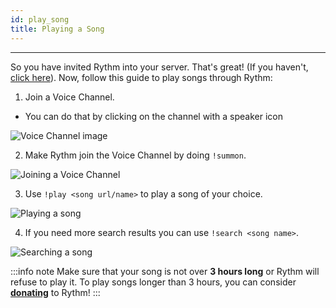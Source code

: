 ```yaml
---
id: play_song
title: Playing a Song
---
```


-----
So you have invited Rythm into your server. That's great! (If you haven't, [click here](/adding_rythm)). Now, follow this guide to play songs through Rythm:
1. Join a Voice Channel.
  - You can do that by clicking on the channel with a speaker icon 
  
![Voice Channel image](/img/docs/playing-a-song/voice-channel-image.png)

2. Make Rythm join the Voice Channel by doing `!summon`.

![Joining a Voice Channel](/img/docs/playing-a-song/join-a-vc.png)

3. Use `!play <song url/name>` to play a song of your choice.

![Playing a song](/img/docs/playing-a-song/play-a-song.png)

4. If you need more search results you can use `!search <song name>`.

![Searching a song](/img/docs/playing-a-song/search-a-song.png)

:::info note
Make sure that your song is not over **3 hours long** or Rythm will refuse to play it. To play songs longer than 3 hours, you can consider [**donating**](https://rythmbot.co/donate?do) to Rythm!
:::
